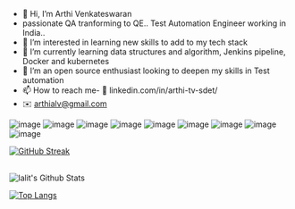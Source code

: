 - 👋 Hi, I’m Arthi Venkateswaran
- passionate QA tranforming to QE..  Test Automation Engineer working in India..
- 👀 I’m interested in learning new skills to add to my tech stack
- 🌱 I’m currently learning data structures and algorithm, Jenkins pipeline, Docker and kubernetes
- 💞️ I’m an open source enthusiast looking to deepen my skills in Test automation 
- 📫 How to reach me- :link: linkedin.com/in/arthi-tv-sdet/
- :envelope: arthialv@gmail.com



![image](https://user-images.githubusercontent.com/60561674/195902154-cf724ca9-cf09-4d17-beab-c815fd76a512.png)
![image](https://user-images.githubusercontent.com/60561674/195902442-5a3d0807-29ff-4e56-90dd-3724350dcb70.png)
![image](https://user-images.githubusercontent.com/60561674/195902542-17378799-f1bc-4eff-ab93-e901fd0c2e6d.png)
![image](https://user-images.githubusercontent.com/60561674/195902606-c148fcf2-2dba-43d4-bffb-5c7ad0f9179e.png)
![image](https://user-images.githubusercontent.com/60561674/195902691-8f8dda1c-3d25-4d4f-8dff-7493405911f0.png)
![image](https://user-images.githubusercontent.com/60561674/195902772-bf2f4735-1a9a-4a53-b1b1-85a2fe93af80.png)
![image](https://user-images.githubusercontent.com/60561674/195902805-4e34dac2-6230-4328-bd0f-3ec68f0c2c91.png)
![image](https://user-images.githubusercontent.com/60561674/195902862-e53d5326-0fa4-4592-ac1e-52171e97849d.png)
![image](https://user-images.githubusercontent.com/60561674/195903553-37e21e9a-72a1-4d8d-82bb-8776620e19c6.png)





<!---arthi-tv-sdet/arthi-tv-sdet is a ✨ special ✨ repository because its `README.md` (this file) appears on your GitHub profile.
You can click the Preview link to take a look at your changes.
--->




[![GitHub Streak](https://github-readme-streak-stats.herokuapp.com?user=arthi-tv-sdet&theme=submarine-flowers&border_radius=5&fire=DD701B)](https://git.io/streak-stats)

<br>

<img align="center" src="https://github-readme-stats.vercel.app/api?username=arthi-tv-sdet&include_all_commits=true&count_private=true&show_icons=true&line_height=20&title_color=7A7ADB&icon_color=2234AE&text_color=D3D3D3&bg_color=0,000000,130F40" alt="lalit's Github Stats">

</br>



[![Top Langs](https://github-readme-stats.vercel.app/api/top-langs/?username=arthi-tv-sdet&layout=compact&text_color=daf7dc&bg_color=151515)](https://github.com/arthi-tv-sdet/github-readme-stats)


